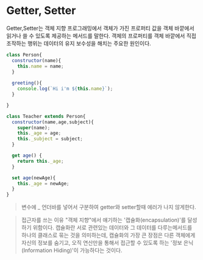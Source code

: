 Getter, Setter
===

Getter,Setter는 객체 지향 프로그래밍에서 객체가 가진 프로퍼티 값을 객체 바깥에서 읽거나 쓸 수 있도록 제공하는 메서드를 말한다. 객체의 프로퍼티를 객체 바깥에서 직접 조작하는 행위는 데이터의 유지 보수성을 해치는 주요한 원인이다.

```js
class Person{
  constructor(name){
    this.name = name;
  }
  
  greeting(){
    console.log(`Hi i'm ${this.name}`);
  }

}

class Teacher extends Person{
  constructor(name,age,subject){
    super(name);
    this._age = age;
    this._subject = subject;
  }

  get age() {
    return this._age;
  }

  set age(newAge){
    this._age = newAge;
  }
}
```
> 변수에 _ 언더바를 넣어서 구분하여 getter와 setter할때 에러가 나지 않게한다.


>접근자를 쓰는 이유
 "객체 지향"에서 얘기하는 '캡슐화(encapsulation)'를 달성하기 위함이다.
  캡슐화란 서로 관련있는 데이터와 그 데이터를 다루는메서드를 하나의 클래스로 묶는 것을 의미하는데, 캡슐화의 가장 큰 장점은 다른 객체에게 자신의 정보를 숨기고, 오직 연산만을 통해서 접근할 수 있도록 하는 '정보 은닉(Information Hiding)'이 가능하다는 것이다.

```